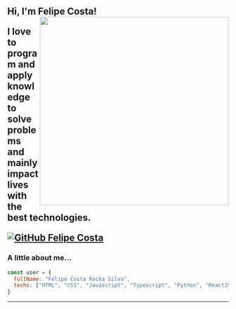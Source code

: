 <h2> Hi, I'm Felipe Costa!
<img align='right' src="https://ik.imagekit.io/4d2zqchevzp/undraw_programming_2svr-removebg-preview_VgWWI9kEf77.png?updatedAt=1627572145317" width="430">
<p>I love to program and apply knowledge to solve problems and mainly impact lives with the best technologies.</p>

[![GitHub Felipe Costa](https://img.shields.io/github/followers/felipecrsilva?label=follow&style=social)](https://github.com/felipecrsilva)


### A little about me...  

```javascript
const user = {
  fullName: "Felipe Costa Rocha Silva",
  techs: ["HTML", "CSS", "Javascript", "Typescript", "Python", "ReactJS", "NextJS", "React Native", "SASS"]
}
```
---
